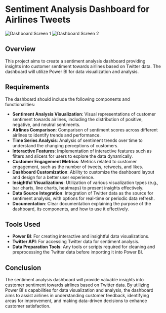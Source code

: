 # Sentiment Analysis Dashboard for Airlines Tweets

![Dashboard Screen 1](![image](https://github.com/mohamedelsayed10/Sentiment-Analysis-Dashboard-for-Airlines-Tweets/assets/87568101/3d4034f6-829e-4896-8b7c-db410694c988))
![Dashboard Screen 2](![image](https://github.com/mohamedelsayed10/Sentiment-Analysis-Dashboard-for-Airlines-Tweets/assets/87568101/0e5c577f-3436-4593-949d-e04f76fc81de))

## Overview

This project aims to create a sentiment analysis dashboard providing insights into customer sentiment towards airlines based on Twitter data. The dashboard will utilize Power BI for data visualization and analysis.

## Requirements

The dashboard should include the following components and functionalities:

- **Sentiment Analysis Visualization**: Visual representations of customer sentiment towards airlines, including the distribution of positive, negative, and neutral sentiments.
- **Airlines Comparison**: Comparison of sentiment scores across different airlines to identify trends and performance.
- **Time Series Analysis**: Analysis of sentiment trends over time to understand the changing perceptions of customers.
- **Interactive Features**: Implementation of interactive features such as filters and slicers for users to explore the data dynamically.
- **Customer Engagement Metrics**: Metrics related to customer engagement, such as the number of tweets, retweets, and likes.
- **Dashboard Customization**: Ability to customize the dashboard layout and design for a better user experience.
- **Insightful Visualizations**: Utilization of various visualization types (e.g., bar charts, line charts, heatmaps) to present insights effectively.
- **Data Source Integration**: Integration of Twitter data as the source for sentiment analysis, with options for real-time or periodic data refresh.
- **Documentation**: Clear documentation explaining the purpose of the dashboard, its components, and how to use it effectively.

## Tools Used

- **Power BI**: For creating interactive and insightful data visualizations.
- **Twitter API**: For accessing Twitter data for sentiment analysis.
- **Data Preparation Tools**: Any tools or scripts required for cleaning and preprocessing the Twitter data before importing it into Power BI.

## Conclusion

The sentiment analysis dashboard will provide valuable insights into customer sentiment towards airlines based on Twitter data. By utilizing Power BI's capabilities for data visualization and analysis, the dashboard aims to assist airlines in understanding customer feedback, identifying areas for improvement, and making data-driven decisions to enhance customer satisfaction.

